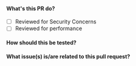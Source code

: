 #### What's this PR do?

- [ ] Reviewed for Security Concerns
- [ ] Reviewed for performance

#### How should this be tested?
#### What issue(s) is/are related to this pull request?

